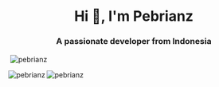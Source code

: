 <h1 align="center">Hi 👋, I'm Pebrianz</h1>
<h3 align="center">A passionate developer from Indonesia</h3>

<p>&nbsp;<img align="center" src="https://github-readme-stats.vercel.app/api?username=pebrianz&show_icons=true&locale=en" alt="pebrianz" /></p>

<p><img align="left" src="https://github-readme-stats.vercel.app/api/top-langs?username=pebrianz&show_icons=true&locale=en&layout=compact" alt="pebrianz" /></p>

<p><img align="center" src="https://github-readme-streak-stats.herokuapp.com/?user=pebrianz&" alt="pebrianz" /></p>
